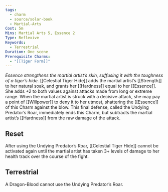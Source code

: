 ```yaml
---
tags:
  - charm
  - source/solar-book
  - Martial-Arts
Cost: 5m
Mins: Martial Arts 5, Essence 2
Type: Reflexive
Keywords:
  - Terrestrial
Duration: One scene
Prerequisite Charms:
  - "[[Tiger Form]]"
---
```

*Essence strengthens the martial artist’s skin, suffusing it with the toughness of a tiger’s hide.*
[[Celestial Tiger Hide]] adds the martial artist’s [[Strength]] to her natural soak, and grants her [[Hardness]] equal to her [[Essence]]. She adds +2 to both values against attacks made from long or extreme range.
When the martial artist is struck with a decisive attack, she may pay a point of [[Willpower]] to deny it to her utmost, shattering the [[Essence]] of this Charm against the blow. This final defense, called the Undying Predator’s Roar, immediately ends this Charm, but subtracts the martial artist’s [[Hardness]] from the raw damage of the attack.
## Reset
After using the Undying Predator’s Roar, [[Celestial Tiger Hide]] cannot be activated again until the martial artist has taken 3+ levels of damage to her health track over the course of the fight. 
## Terrestrial
A Dragon-Blood cannot use the Undying Predator’s Roar.